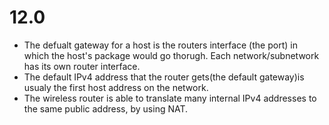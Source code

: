# 12.0
- The defualt gateway for a host is the routers interface (the port) in which the host's package would go thorugh. Each network/subnetwork has its own router interface.
- The default IPv4 address that the router gets(the default gateway)is usualy the first host address on the network.
- The wireless router is able to translate many internal IPv4 addresses to the same public address, by using NAT.
